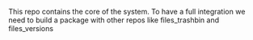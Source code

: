 This repo contains the core of the system.
To have a full integration we need to build a package with other repos like files_trashbin and files_versions
